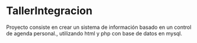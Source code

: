 # TallerIntegracion
Proyecto consiste en crear un sistema de información basado en un control de agenda personal., utilizando html y php con base de datos en mysql. 
